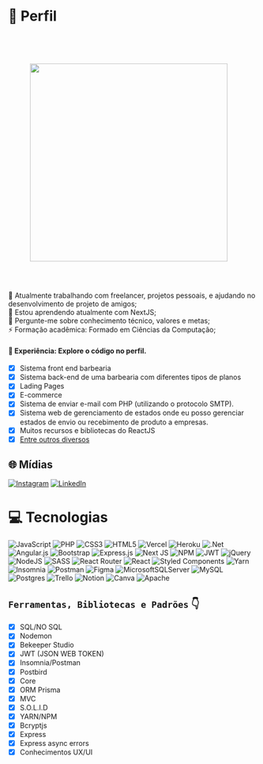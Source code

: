 # 👤 Perfil
<img align="right" style="margin: 60px" width="400" src="https://i.pinimg.com/originals/18/a4/94/18a4949fc9c8067172d3b96e302e7097.gif" />
<div align="left" width="300">🔭 Atualmente trabalhando com freelancer, projetos pessoais, e ajudando no desenvolvimento de projeto de amigos;<br>🌱 Estou aprendendo atualmente com NextJS;<br>💬 Pergunte-me sobre conhecimento técnico, valores e metas;<br>⚡ Formação acadêmica: Formado em Ciências da Computação; <br>

  #### 📄 Experiência: Explore o código no perfil. <br>
  
- [x] Sistema front end barbearia <br>
- [x] Sistema back-end de uma barbearia com diferentes tipos de planos <br>
- [x] Lading Pages<br>
- [x] E-commerce<br>
- [x] Sistema de enviar e-mail com PHP (utilizando o protocolo SMTP).<br>
- [x] Sistema web de gerenciamento de estados onde eu posso gerenciar estados de envio ou recebimento de produto a empresas.<br>
- [x] Muitos recursos e bibliotecas do ReactJS<br>
- [x] [Entre outros diversos](https://github.com/gugalxp?tab=repositories)  

</div>

## 🌐 Mídias
[![Instagram](https://img.shields.io/badge/Instagram-%23E4405F.svg?logo=Instagram&logoColor=white)](https://instagram.com/https://www.instagram.com/soueugusta_/) [![LinkedIn](https://img.shields.io/badge/LinkedIn-%230077B5.svg?logo=linkedin&logoColor=white)](https://linkedin.com/in/https://www.linkedin.com/in/gustavo-arruda-2a664a1b1/) 


# 💻 Tecnologias
![JavaScript](https://img.shields.io/badge/javascript-%23323330.svg?style=for-the-badge&logo=javascript&logoColor=%23F7DF1E) ![PHP](https://img.shields.io/badge/php-%23777BB4.svg?style=for-the-badge&logo=php&logoColor=white) ![CSS3](https://img.shields.io/badge/css3-%231572B6.svg?style=for-the-badge&logo=css3&logoColor=white) ![HTML5](https://img.shields.io/badge/html5-%23E34F26.svg?style=for-the-badge&logo=html5&logoColor=white) ![Vercel](https://img.shields.io/badge/vercel-%23000000.svg?style=for-the-badge&logo=vercel&logoColor=white) ![Heroku](https://img.shields.io/badge/heroku-%23430098.svg?style=for-the-badge&logo=heroku&logoColor=white) ![.Net](https://img.shields.io/badge/.NET-5C2D91?style=for-the-badge&logo=.net&logoColor=white) ![Angular.js](https://img.shields.io/badge/angular.js-%23E23237.svg?style=for-the-badge&logo=angularjs&logoColor=white) ![Bootstrap](https://img.shields.io/badge/bootstrap-%23563D7C.svg?style=for-the-badge&logo=bootstrap&logoColor=white) ![Express.js](https://img.shields.io/badge/express.js-%23404d59.svg?style=for-the-badge&logo=express&logoColor=%2361DAFB) ![Next JS](https://img.shields.io/badge/Next-black?style=for-the-badge&logo=next.js&logoColor=white) ![NPM](https://img.shields.io/badge/NPM-%23000000.svg?style=for-the-badge&logo=npm&logoColor=white) ![JWT](https://img.shields.io/badge/JWT-black?style=for-the-badge&logo=JSON%20web%20tokens) ![jQuery](https://img.shields.io/badge/jquery-%230769AD.svg?style=for-the-badge&logo=jquery&logoColor=white) ![NodeJS](https://img.shields.io/badge/node.js-6DA55F?style=for-the-badge&logo=node.js&logoColor=white) ![SASS](https://img.shields.io/badge/SASS-hotpink.svg?style=for-the-badge&logo=SASS&logoColor=white) ![React Router](https://img.shields.io/badge/React_Router-CA4245?style=for-the-badge&logo=react-router&logoColor=white) ![React](https://img.shields.io/badge/react-%2320232a.svg?style=for-the-badge&logo=react&logoColor=%2361DAFB) ![Styled Components](https://img.shields.io/badge/styled--components-DB7093?style=for-the-badge&logo=styled-components&logoColor=white) ![Yarn](https://img.shields.io/badge/yarn-%232C8EBB.svg?style=for-the-badge&logo=yarn&logoColor=white) ![Insomnia](https://img.shields.io/badge/Insomnia-black?style=for-the-badge&logo=insomnia&logoColor=5849BE) ![Postman](https://img.shields.io/badge/Postman-FF6C37?style=for-the-badge&logo=postman&logoColor=white) 	![Figma](https://img.shields.io/badge/figma-%23F24E1E.svg?style=for-the-badge&logo=figma&logoColor=white) ![MicrosoftSQLServer](https://img.shields.io/badge/Microsoft%20SQL%20Sever-CC2927?style=for-the-badge&logo=microsoft%20sql%20server&logoColor=white) ![MySQL](https://img.shields.io/badge/mysql-%2300f.svg?style=for-the-badge&logo=mysql&logoColor=white) ![Postgres](https://img.shields.io/badge/postgres-%23316192.svg?style=for-the-badge&logo=postgresql&logoColor=white) ![Trello](https://img.shields.io/badge/Trello-%23026AA7.svg?style=for-the-badge&logo=Trello&logoColor=white) ![Notion](https://img.shields.io/badge/Notion-%23000000.svg?style=for-the-badge&logo=notion&logoColor=white) ![Canva](https://img.shields.io/badge/Canva-%2300C4CC.svg?style=for-the-badge&logo=Canva&logoColor=white) ![Apache](https://img.shields.io/badge/apache-%23D42029.svg?style=for-the-badge&logo=apache&logoColor=white)

## ```Ferramentas, Bibliotecas e Padrões``` 👇

<div align="left">

- [x] SQL/NO SQL
- [x] Nodemon
- [x] Bekeeper Studio
- [x] JWT (JSON WEB TOKEN)
- [x] Insomnia/Postman
- [x] Postbird
- [x] Core
- [x] ORM Prisma
- [x] MVC
- [x] S.O.L.I.D
- [x] YARN/NPM
- [x] Bcryptjs
- [x] Express
- [x] Express async errors
- [x] Conhecimentos UX/UI
  
</div>

